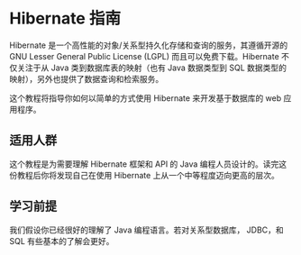 # Hibernate 指南

Hibernate 是一个高性能的对象/关系型持久化存储和查询的服务，其遵循开源的 GNU Lesser General Public License (LGPL) 而且可以免费下载。Hibernate 不仅关注于从 Java 类到数据库表的映射（也有 Java 数据类型到 SQL 数据类型的映射），另外也提供了数据查询和检索服务。

这个教程将指导你如何以简单的方式使用 Hibernate 来开发基于数据库的 web 应用程序。

## 适用人群

这个教程是为需要理解 Hibernate 框架和 API 的 Java 编程人员设计的。读完这份教程后你将发现自己在使用 Hibernate 上从一个中等程度迈向更高的层次。

## 学习前提

我们假设你已经很好的理解了 Java 编程语言。若对关系型数据库， JDBC，和 SQL 有些基本的了解会更好。
